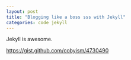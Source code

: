 ```yaml
---
layout: post
title: "Blogging like a boss sss with Jekyll"
categories: code jekyll
---
```


Jekyll is awesome.

<https://gist.github.com/cobyism/4730490>

